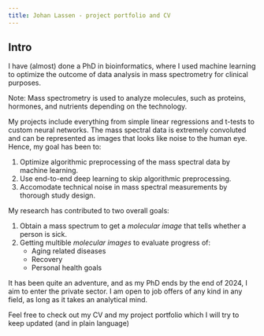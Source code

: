 ```yaml
---
title: Johan Lassen - project portfolio and CV
---
```



## Intro

I have (almost) done a PhD in bioinformatics, where I used machine learning to optimize the outcome of data analysis in mass spectrometry for clinical purposes.

Note: Mass spectrometry is used to analyze molecules, such as proteins, hormones, and nutrients depending on the technology.

My projects include everything from simple linear regressions and t-tests to custom neural networks. The mass spectral data is extremely convoluted and can be represented as images that looks like noise to the human eye. Hence, my goal has been to:

1. Optimize algorithmic preprocessing of the mass spectral data by machine learning.
2. Use end-to-end deep learning to skip algorithmic preprocessing.
3. Accomodate technical noise in mass spectral measurements by thorough study design.

My research has contributed to two overall goals:
1. Obtain a mass spectrum to get a *molecular image* that tells whether a person is sick.
2. Getting multible *molecular images* to evaluate progress of:
    * Aging related diseases
    * Recovery
    * Personal health goals

It has been quite an adventure, and as my PhD ends by the end of 2024, I aim to enter the private sector. I am open to job offers of any kind in any field, as long as it takes an analytical mind.

Feel free to check out my CV and my project portfolio which I will try to keep updated (and in plain language)
